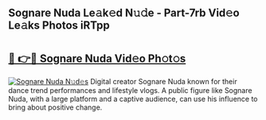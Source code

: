 ## Sognare Nuda Le𝚊k𝚎d N𝚞𝚍e - Part-7rb Vid𝚎o Le𝚊ks Photos iRTpp

# <h2><a href="http://fbfxnpk.evod.top/?m=Sognare+Nuda">🔗 👉🔴 Sognare Nuda Vid𝚎o Ph𝚘t𝚘s</a></h2>

[![Sognare Nuda N𝚞d𝚎s](https://i.imgur.com/8V9OHl7.gif)](http://fbfxnpk.evod.top/?m=Sognare+Nuda)
Digital creator Sognare Nuda known for their dance trend performances and lifestyle vlogs. A public figure like Sognare Nuda, with a large platform and a captive audience, can use his influence to bring about positive change. 
